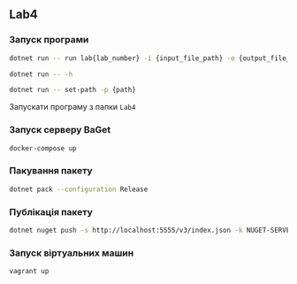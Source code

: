 ## Lab4
### Запуск програми
```bash
dotnet run -- run lab{lab_number} -i {input_file_path} -o {output_file_path}
```
```bash
dotnet run -- -h
```
```bash
dotnet run -- set-path -p {path}
```

Запускати програму з папки `Lab4`
### Запуск серверу BaGet

```bash
docker-compose up
```
### Пакування пакету
```bash
dotnet pack --configuration Release
```
### Публікація пакету
```bash
dotnet nuget push -s http://localhost:5555/v3/index.json -k NUGET-SERVER-API-KEY .\bin\Release\Vlad_Danilchuk.1.0.0.nupkg
```

### Запуск віртуальних машин
```bash
vagrant up
```
